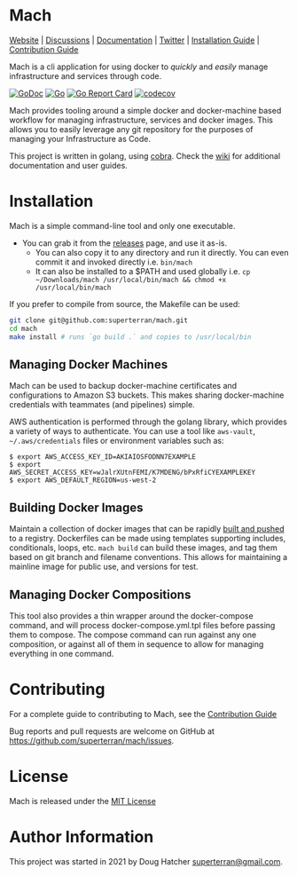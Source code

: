 # Mach

[Website](https://superterran.net/mach) |
[Discussions](https://github.com/superterran/mach/discussions) |
[Documentation](https://github.com/superterran/mach/wiki) |
[Twitter](https://twitter.com/superterran) |
[Installation Guide](https://github.com/superterran/mach/wiki/Installation) |
[Contribution Guide](CONTRIBUTING.md)

Mach is a cli application for using docker to *quickly* and *easily* manage infrastructure and services through code.

[![GoDoc](https://godoc.org/github.com/gohugoio/hugo?status.svg)](https://pkg.go.dev/github.com/superterran/mach)
[![Go](https://github.com/superterran/mach/actions/workflows/go.yml/badge.svg?branch=main)](https://github.com/superterran/mach/actions/workflows/go.yml) 
[![Go Report Card](https://goreportcard.com/badge/github.com/superterran/mach)](https://goreportcard.com/report/github.com/superterran/mach)
[![codecov](https://codecov.io/gh/superterran/mach/branch/main/graph/badge.svg?token=S48U2MJP9I)](https://codecov.io/gh/superterran/mach)

Mach provides tooling around a simple docker and docker-machine based workflow for managing infrastructure, services and docker images. This allows you to easily leverage any git repository for the purposes of managing your Infrastructure as Code. 

This project is written in golang, using [cobra](https://github.com/spf13/cobra). Check the [wiki](https://github.com/superterran/mach/wiki) for additional documentation and user guides. 
  
# Installation

Mach is a simple command-line tool and only one executable. 

* You can grab it from the [releases](https://github.com/superterran/mach/releases/) page, and use it as-is. 
    * You can also copy it to any directory and run it directly. You can even commit it and invoked directly i.e. `bin/mach`
    * It can also be installed to a $PATH and used globally i.e. `cp ~/Downloads/mach /usr/local/bin/mach && chmod +x /usr/local/bin/mach`

If you prefer to compile from source, the Makefile can be used:

```bash
git clone git@github.com:superterran/mach.git 
cd mach
make install # runs `go build .` and copies to /usr/local/bin
```
## Managing Docker Machines

Mach can be used to backup docker-machine certificates and configurations to Amazon S3 buckets. This makes sharing docker-machine credentials with teammates (and pipelines) simple.

AWS authentication is performed through the golang library, which provides a variety of ways to authenticate. You can use a tool like `aws-vault`, `~/.aws/credentials` files or environment variables such as:

```
$ export AWS_ACCESS_KEY_ID=AKIAIOSFODNN7EXAMPLE
$ export AWS_SECRET_ACCESS_KEY=wJalrXUtnFEMI/K7MDENG/bPxRfiCYEXAMPLEKEY
$ export AWS_DEFAULT_REGION=us-west-2
```
## Building Docker Images

Maintain a collection of docker images that can be rapidly [built and pushed](https://github.com/superterran/mach/wiki/Build-Command) to a registry. Dockerfiles can be made using templates supporting includes, conditionals, loops, etc. `mach build` can build these images, and tag them based on git branch and filename conventions. This allows for maintaining a mainline image for public use, and versions for test. 

## Managing Docker Compositions

This tool also provides a thin wrapper around the docker-compose command, and will process docker-compose.yml.tpl files before passing them to compose. The compose command can run against any one composition, or against all of them in sequence to allow for managing everything in one command. 

# Contributing

For a complete guide to contributing to Mach, see the [Contribution Guide](CONTRIBUTING.md)

Bug reports and pull requests are welcome on GitHub at https://github.com/superterran/mach/issues. 

# License
Mach is released under the [MIT License](LICENSE)

# Author Information
This project was started in 2021 by Doug Hatcher <superterran@gmail.com>.
